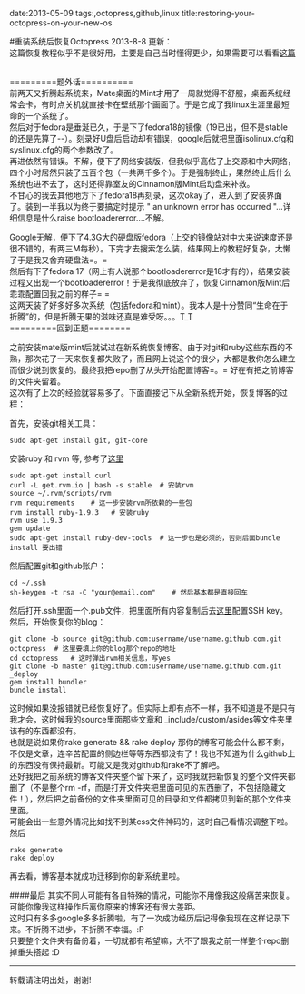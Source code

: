 date:2013-05-09
tags:,octopress,github,linux
title:restoring-your-octopress-on-your-new-os
<!---->
#重装系统后恢复Octopress
2013-8-8 更新：  
这篇恢复教程似乎不是很好用，主要是自己当时懂得更少，如果需要可以看看[这篇](http://yakiang.com/blog/wtf-three-days/#octopress)   
<br>
  
=========题外话==========  
前两天又折腾起系统来，Mate桌面的Mint才用了一周就觉得不舒服，桌面系统经常会卡，有时点关机就直接卡在壁纸那个画面了。于是它成了我linux生涯里最短命的一个系统了。  
然后对于fedora是垂涎已久，于是下了fedora18的镜像（19已出，但不是stable的还是先算了--）。刻录好U盘后启动却有错误，google后就把里面isolinux.cfg和syslinux.cfg的两个参数改了。  
再进依然有错误。不解，便下了网络安装版，但我似乎高估了上交源和中大网络，四个小时居然只装了五百个包（一共两千多个）。于是强制终止，果然终止后什么系统也进不去了，这时还得靠室友的Cinnamon版Mint启动盘来补救。  
不甘心的我去其他地方下了fedora18再刻录，这次okay了，进入到了安装界面了。装到一半我以为终于要搞定时提示 " an unknown error has occurred "...详细信息是什么raise bootloadererror....不解。  
<!--more-->
Google无解，便下了4.3G大的硬盘版fedora（上交的镜像站对中大来说速度还是很不错的，有两三M每秒）。下完才去搜索怎么装，结果网上的教程好复杂，太懒了于是我又舍弃硬盘法=。=  
然后有下了fedora 17（网上有人说那个bootloadererror是18才有的），结果安装过程又出现一个bootloadererror！于是我彻底放弃了，恢复Cinnamon版Mint后乖乖配置回我之前的样子= =  
这两天装了好多好多次系统（包括fedora和mint）。我本人是十分赞同“生命在于折腾”的，但是折腾无果的滋味还真是难受呀。。。T_T  
=========回到正题========  

之前安装mate版mint后就试过在新系统恢复博客。由于对git和ruby这些东西的不熟，那次花了一天来恢复都失败了，而且网上说这个的很少，大都是教你怎么建立而很少说到恢复的。最终我把repo删了从头开始配置博客=。= 好在有把之前博客的文件夹留着。  
这次有了上次的经验就容易多了。下面直接记下从全新系统开始，恢复博客的过程：  
  
首先，安装git相关工具：

    sudo apt-get install git, git-core

安装ruby 和 rvm 等, 参考了<a href="http://www.verydemo.com/demo_c167_i2736.html" target="_blank">这里</a>

    sudo apt-get install curl
    curl -L get.rvm.io | bash -s stable  # 安装rvm
    source ~/.rvm/scripts/rvm
    rvm requirements    # 这一步安装rvm所依赖的一些包
    rvm install ruby-1.9.3   # 安装ruby
    rvm use 1.9.3
    gem update
    sudo apt-get install ruby-dev-tools  # 这一步也是必须的，否则后面bundle install 要出错

然后配置git和github账户：

    cd ~/.ssh
    sh-keygen -t rsa -C "your@email.com"    # 然后基本都是直接回车

然后打开.ssh里面一个.pub文件，把里面所有内容复制后去<a href="https://github.com/settings/ssh" target="_blank">这里</a>配置SSH key。  
然后，开始恢复你的blog：

    git clone -b source git@github.com:username/username.github.com.git octopress  # 这里要填上你的blog那个repo的地址
    cd octopress   # 这时弹出rvm相关信息，写yes
    git clone -b master git@github.com:username/username.github.com.git _deploy
    gem install bundler
    bundle install

这时候如果没报错就已经恢复好了。但实际上却有点不一样，我不知道是不是只有我才会，这时候我的source里面那些文章和 _include/custom/asides等文件夹里该有的东西都没有。  
也就是说如果你rake generate && rake deploy 那你的博客可能会什么都不剩，不仅是文章，连辛苦配置的侧边栏等等东西都没有了！我也不知道为什么github上的东西没有保持最新。可能又是我对github和rake不了解吧。  
还好我把之前系统的博客文件夹整个留下来了，这时我就把新恢复的整个文件夹都删了（不是整个rm -rf，而是打开文件夹把里面可见的东西删了，不包括隐藏文件！），然后把之前备份的文件夹里面可见的目录和文件都拷贝到新的那个文件夹里面。  
可能会出一些意外情况比如找不到某css文件神码的，这时自己看情况调整下啦。  
然后

    rake generate
    rake deploy

再去看，博客基本就成功迁移到你的新系统里啦。  

####最后
其实不同人可能有各自特殊的情况，可能你不用像我这般痛苦来恢复。可能你像我这样操作后离你原来的博客还有很大差距。  
这时只有多多google多多折腾啦，有了一次成功经历后记得像我现在这样记录下来。不折腾不进步，不折腾不幸福。:P  
只要整个文件夹有备份着，一切就都有希望嘛，大不了跟我之前一样整个repo删掉重头搭起 :D
   
   
---
转载请注明出处，谢谢!
